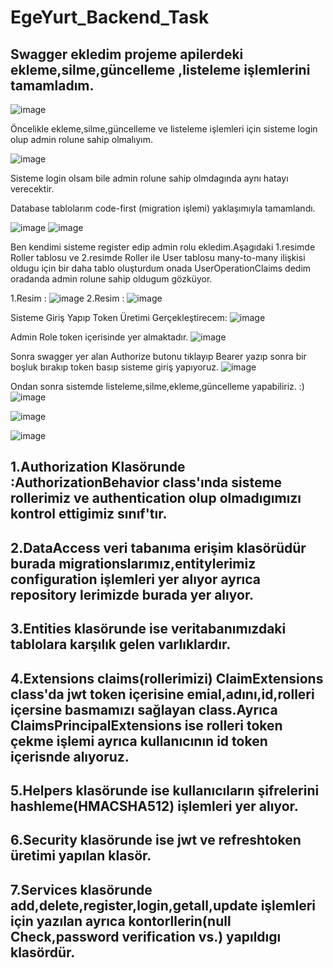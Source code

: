 # EgeYurt_Backend_Task
 ## Swagger ekledim projeme apilerdeki ekleme,silme,güncelleme ,listeleme işlemlerini tamamladım.
 ![image](https://github.com/ramazankucukkoc/EgeYurt_Backend_Task/assets/79471806/5f4093a7-013e-4899-8652-c95da9668912)
 
 Öncelikle ekleme,silme,güncelleme ve listeleme işlemleri için sisteme login olup admin rolune sahip olmalıyım.
 
 ![image](https://github.com/ramazankucukkoc/EgeYurt_Backend_Task/assets/79471806/1e671c0d-d492-4220-b4cc-757093460439)
 
 Sisteme login olsam bile admin rolune sahip olmdagında aynı hatayı verecektir.

 Database tablolarım code-first (migration işlemi) yaklaşımıyla tamamlandı.
 
 ![image](https://github.com/ramazankucukkoc/EgeYurt_Backend_Task/assets/79471806/f078836a-6a8e-46d3-9b56-f97676177502)
 ![image](https://github.com/ramazankucukkoc/EgeYurt_Backend_Task/assets/79471806/f87cc99a-985b-4f71-9ac2-6e231296992a)
 
 Ben kendimi sisteme register edip admin rolu ekledim.Aşagıdaki 1.resimde Roller tablosu ve 2.resimde Roller ile User tablosu many-to-many ilişkisi oldugu için bir daha tablo oluşturdum onada UserOperationClaims dedim oradanda admin rolune sahip oldugum gözküyor.

 1.Resim : ![image](https://github.com/ramazankucukkoc/EgeYurt_Backend_Task/assets/79471806/09cb0119-6ad4-483f-b1ac-859eb26da915)
 2.Resim : ![image](https://github.com/ramazankucukkoc/EgeYurt_Backend_Task/assets/79471806/872b453b-d531-4a64-b39c-f143597e4ce1)

 Sisteme Giriş Yapıp Token Üretimi Gerçekleştirecem:
 ![image](https://github.com/ramazankucukkoc/EgeYurt_Backend_Task/assets/79471806/a8e86009-fce5-4b35-b1ea-b12824c51438)
 
 Admin Role token içerisinde yer almaktadır.
 ![image](https://github.com/ramazankucukkoc/EgeYurt_Backend_Task/assets/79471806/770ca30c-0bca-4a5e-8df4-10e5f1d21adc)

 Sonra swagger yer alan Authorize butonu tıklayıp Bearer yazıp sonra bir boşluk bırakıp token basıp sisteme giriş yapıyoruz.
 ![image](https://github.com/ramazankucukkoc/EgeYurt_Backend_Task/assets/79471806/f6c5186a-de74-414e-bf0f-b9c39730a21f)

 Ondan sonra sistemde listeleme,silme,ekleme,güncelleme yapabiliriz. :)
 ![image](https://github.com/ramazankucukkoc/EgeYurt_Backend_Task/assets/79471806/98b16b7d-0669-49d9-91b7-c75308569fe4)

 ![image](https://github.com/ramazankucukkoc/EgeYurt_Backend_Task/assets/79471806/864f86b7-c5aa-447a-b931-2d60c712c55b)

 ![image](https://github.com/ramazankucukkoc/EgeYurt_Backend_Task/assets/79471806/cc6c27f9-9d0f-405b-9ae8-8d69c0b567c4)

 ## 1.Authorization Klasörunde :AuthorizationBehavior class'ında sisteme rollerimiz ve authentication olup olmadıgımızı kontrol ettigimiz sınıf'tır.
 ## 2.DataAccess veri tabanıma erişim klasörüdür burada migrationslarımız,entitylerimiz configuration işlemleri yer alıyor ayrıca repository lerimizde burada yer alıyor.
 ## 3.Entities klasörunde ise veritabanımızdaki tablolara karşılık gelen varlıklardır.
 ## 4.Extensions claims(rollerimizi) ClaimExtensions class'da jwt token içerisine emial,adını,id,rolleri içersine basmamızı sağlayan class.Ayrıca ClaimsPrincipalExtensions ise rolleri token çekme işlemi ayrıca kullanıcının id token içerisnde alıyoruz.
 ## 5.Helpers klasörunde ise kullanıcıların şifrelerini hashleme(HMACSHA512) işlemleri yer alıyor.
 ## 6.Security klasörunde ise jwt ve refreshtoken üretimi yapılan klasör.
 ## 7.Services klasörunde add,delete,register,login,getall,update işlemleri için yazılan ayrıca kontorllerin(null Check,password verification vs.) yapıldıgı klasördür.
 
 
